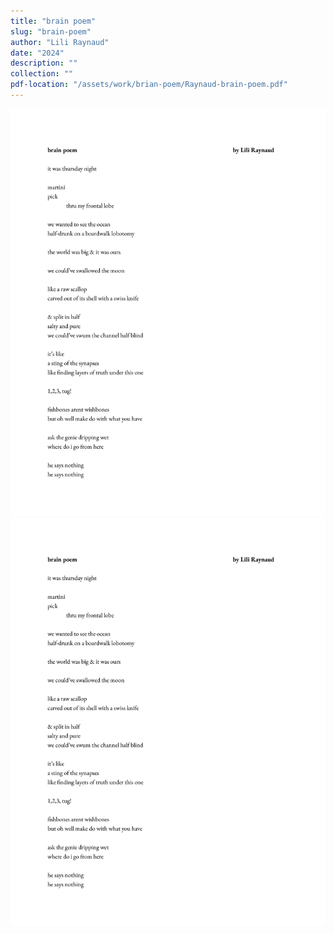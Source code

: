 ```yaml
---
title: "brain poem"
slug: "brain-poem"
author: "Lili Raynaud"
date: "2024"
description: ""
collection: ""
pdf-location: "/assets/work/brian-poem/Raynaud-brain-poem.pdf"
---
```


<img src="/assets/work/brain-poem/Raynaud-brain-poem-1.webp" class="vertical-image">
<img src="/assets/work/brain-poem/Raynaud-brain-poem-1.webp" class="vertical-image">
